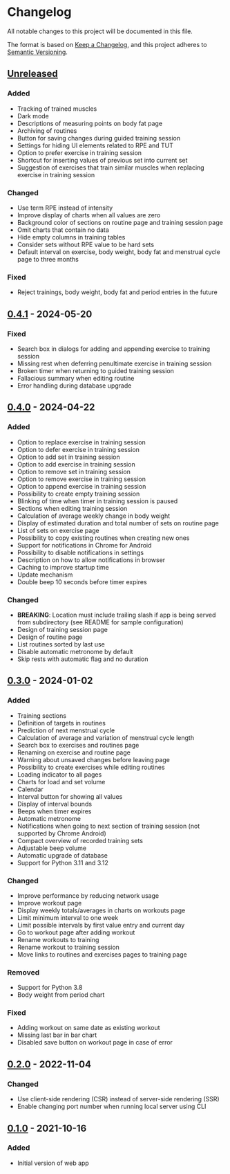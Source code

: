 # Changelog

All notable changes to this project will be documented in this file.

The format is based on [Keep a Changelog](https://keepachangelog.com/en/1.0.0/),
and this project adheres to [Semantic Versioning](https://semver.org/spec/v2.0.0.html).

## [Unreleased]

### Added

- Tracking of trained muscles
- Dark mode
- Descriptions of measuring points on body fat page
- Archiving of routines
- Button for saving changes during guided training session
- Settings for hiding UI elements related to RPE and TUT
- Option to prefer exercise in training session
- Shortcut for inserting values of previous set into current set
- Suggestion of exercises that train similar muscles when replacing exercise in training session

### Changed

- Use term RPE instead of intensity
- Improve display of charts when all values are zero
- Background color of sections on routine page and training session page
- Omit charts that contain no data
- Hide empty columns in training tables
- Consider sets without RPE value to be hard sets
- Default interval on exercise, body weight, body fat and menstrual cycle page to three months

### Fixed

- Reject trainings, body weight, body fat and period entries in the future

## [0.4.1] - 2024-05-20

### Fixed

- Search box in dialogs for adding and appending exercise to training session
- Missing rest when deferring penultimate exercise in training session
- Broken timer when returning to guided training session
- Fallacious summary when editing routine
- Error handling during database upgrade

## [0.4.0] - 2024-04-22

### Added

- Option to replace exercise in training session
- Option to defer exercise in training session
- Option to add set in training session
- Option to add exercise in training session
- Option to remove set in training session
- Option to remove exercise in training session
- Option to append exercise in training session
- Possibility to create empty training session
- Blinking of time when timer in training session is paused
- Sections when editing training session
- Calculation of average weekly change in body weight
- Display of estimated duration and total number of sets on routine page
- List of sets on exercise page
- Possibility to copy existing routines when creating new ones
- Support for notifications in Chrome for Android
- Possibility to disable notifications in settings
- Description on how to allow notifications in browser
- Caching to improve startup time
- Update mechanism
- Double beep 10 seconds before timer expires

### Changed

- **BREAKING**: Location must include trailing slash if app is being served from subdirectory (see README for sample configuration)
- Design of training session page
- Design of routine page
- List routines sorted by last use
- Disable automatic metronome by default
- Skip rests with automatic flag and no duration

## [0.3.0] - 2024-01-02

### Added

- Training sections
- Definition of targets in routines
- Prediction of next menstrual cycle
- Calculation of average and variation of menstrual cycle length
- Search box to exercises and routines page
- Renaming on exercise and routine page
- Warning about unsaved changes before leaving page
- Possibility to create exercises while editing routines
- Loading indicator to all pages
- Charts for load and set volume
- Calendar
- Interval button for showing all values
- Display of interval bounds
- Beeps when timer expires
- Automatic metronome
- Notifications when going to next section of training session (not supported by Chrome Android)
- Compact overview of recorded training sets
- Adjustable beep volume
- Automatic upgrade of database
- Support for Python 3.11 and 3.12

### Changed

- Improve performance by reducing network usage
- Improve workout page
- Display weekly totals/averages in charts on workouts page
- Limit minimum interval to one week
- Limit possible intervals by first value entry and current day
- Go to workout page after adding workout
- Rename workouts to training
- Rename workout to training session
- Move links to routines and exercises pages to training page

### Removed

- Support for Python 3.8
- Body weight from period chart

### Fixed

- Adding workout on same date as existing workout
- Missing last bar in bar chart
- Disabled save button on workout page in case of error

## [0.2.0] - 2022-11-04

### Changed

- Use client-side rendering (CSR) instead of server-side rendering (SSR)
- Enable changing port number when running local server using CLI

## [0.1.0] - 2021-10-16

### Added

- Initial version of web app

[Unreleased]: https://github.com/treiher/valens/compare/v0.4.1...HEAD
[0.4.1]: https://github.com/treiher/valens/compare/v0.4.0...v0.4.1
[0.4.0]: https://github.com/treiher/valens/compare/v0.3.0...v0.4.0
[0.3.0]: https://github.com/treiher/valens/compare/v0.2.0...v0.3.0
[0.2.0]: https://github.com/treiher/valens/compare/v0.1.0...v0.2.0
[0.1.0]: https://github.com/treiher/valens/compare/1b1733763a5f904886da9d49ea545a527f11e17f...v0.1.0
